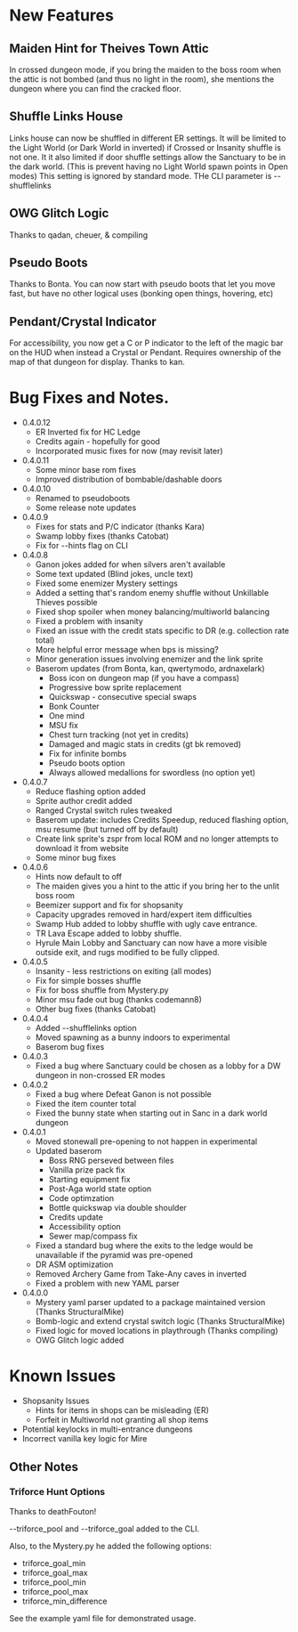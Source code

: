 # New Features

## Maiden Hint for Theives Town Attic

In crossed dungeon mode, if you bring the maiden to the boss room when the attic is not bombed (and thus no light in the room), she mentions the dungeon where you can find the cracked floor.

## Shuffle Links House

Links house can now be shuffled in different ER settings. It will be limited to the Light World (or Dark World in inverted) if Crossed or Insanity shuffle is not one. It it also limited if door shuffle settings allow the Sanctuary to be in the dark world. (This is prevent having no Light World spawn points in Open modes) This setting is ignored by standard mode. THe CLI parameter is --shufflelinks

## OWG Glitch Logic

Thanks to qadan, cheuer, & compiling

## Pseudo Boots

Thanks to Bonta. You can now start with pseudo boots that let you move fast, but have no other logical uses (bonking open things, hovering, etc)

## Pendant/Crystal Indicator

For accessibility, you now get a C or P indicator to the left of the magic bar on the HUD when instead a Crystal or Pendant. Requires ownership of the map of that dungeon for display. Thanks to kan. 

# Bug Fixes and Notes.

* 0.4.0.12
	* ER Inverted fix for HC Ledge
	* Credits again - hopefully for good
	* Incorporated music fixes for now (may revisit later)
* 0.4.0.11
	* Some minor base rom fixes
	* Improved distribution of bombable/dashable doors
* 0.4.0.10
	* Renamed to pseudoboots
	* Some release note updates
* 0.4.0.9
	* Fixes for stats and P/C indicator (thanks Kara)
	* Swamp lobby fixes (thanks Catobat)
	* Fix for --hints flag on CLI
* 0.4.0.8
	* Ganon jokes added for when silvers aren't available
	* Some text updated (Blind jokes, uncle text)
	* Fixed some enemizer Mystery settings
	* Added a setting that's random enemy shuffle without Unkillable Thieves possible
	* Fixed shop spoiler when money balancing/multiworld balancing
	* Fixed a problem with insanity
	* Fixed an issue with the credit stats specific to DR (e.g. collection rate total)
	* More helpful error message when bps is missing?
	* Minor generation issues involving enemizer and the link sprite
	* Baserom updates (from Bonta, kan, qwertymodo, ardnaxelark)
		* Boss icon on dungeon map (if you have a compass)
		* Progressive bow sprite replacement
		* Quickswap - consecutive special swaps
		* Bonk Counter
		* One mind
		* MSU fix
		* Chest turn tracking (not yet in credits)
		* Damaged and magic stats in credits (gt bk removed)
		* Fix for infinite bombs
		* Pseudo boots option
		* Always allowed medallions for swordless (no option yet)
* 0.4.0.7
	* Reduce flashing option added
	* Sprite author credit added
	* Ranged Crystal switch rules tweaked
	* Baserom update: includes Credits Speedup, reduced flashing option, msu resume (but turned off by default)
	* Create link sprite's zspr from local ROM and no longer attempts to download it from website
	* Some minor bug fixes
* 0.4.0.6
	* Hints now default to off
	* The maiden gives you a hint to the attic if you bring her to the unlit boss room
	* Beemizer support and fix for shopsanity
	* Capacity upgrades removed in hard/expert item difficulties
	* Swamp Hub added to lobby shuffle with ugly cave entrance.
	* TR Lava Escape added to lobby shuffle.
	* Hyrule Main Lobby and Sanctuary can now have a more visible outside exit, and rugs modified to be fully clipped. 
* 0.4.0.5
	* Insanity - less restrictions on exiting (all modes)
	* Fix for simple bosses shuffle
	* Fix for boss shuffle from Mystery.py
	* Minor msu fade out bug (thanks codemann8)
	* Other bug fixes (thanks Catobat)
* 0.4.0.4
	* Added --shufflelinks option
	* Moved spawning as a bunny indoors to experimental
	* Baserom bug fixes	
* 0.4.0.3
	* Fixed a bug where Sanctuary could be chosen as a lobby for a DW dungeon in non-crossed ER modes
* 0.4.0.2
	* Fixed a bug where Defeat Ganon is not possible
	* Fixed the item counter total
	* Fixed the bunny state when starting out in Sanc in a dark world dungeon
* 0.4.0.1
	* Moved stonewall pre-opening to not happen in experimental
	* Updated baserom
		* Boss RNG perseved between files
		* Vanilla prize pack fix
		* Starting equipment fix
		* Post-Aga world state option
		* Code optimzation
		* Bottle quickswap via double shoulder
		* Credits update
		* Accessibility option
		* Sewer map/compass fix
	* Fixed a standard bug where the exits to the ledge would be unavailable if the pyramid was pre-opened
	* DR ASM optimization
	* Removed Archery Game from Take-Any caves in inverted
	* Fixed a problem with new YAML parser
* 0.4.0.0
	* Mystery yaml parser updated to a package maintained version (Thanks StructuralMike)
	* Bomb-logic and extend crystal switch logic (Thanks StructuralMike)
	* Fixed logic for moved locations in playthrough (Thanks compiling)
	* OWG Glitch logic added

# Known Issues

* Shopsanity Issues
	* Hints for items in shops can be misleading (ER)
	* Forfeit in Multiworld not granting all shop items
* Potential keylocks in multi-entrance dungeons
* Incorrect vanilla key logic for Mire

## Other Notes

### Triforce Hunt Options

Thanks to deathFouton!

--triforce_pool and --triforce_goal added to the CLI. 

Also, to the Mystery.py he added the following options:
* triforce_goal_min
* triforce_goal_max
* triforce_pool_min
* triforce_pool_max
* triforce_min_difference

See the example yaml file for demonstrated usage.